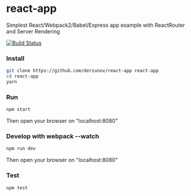 # react-app
Simplest React/Webpack2/Babel/Express app example with ReactRouter and Server Rendering

[![Build Status](https://travis-ci.org/derzunov/react-app.svg?branch=master)](https://travis-ci.org/derzunov/react-app)

### Install
```bash
git clone https://github.com/derzunov/react-app react-app
cd react-app
yarn
```
### Run

```bash
npm start
```
Then open your browser on "localhost:8080"

### Develop with webpack --watch

```bash
npm run dev
```
Then open your browser on "localhost:8080"

### Test

```bash
npm test
```
